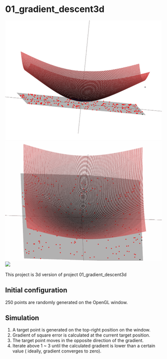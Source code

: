 # 01_gradient_descent3d

<img src="thumbnail1.gif">  
<img src="thumbnail2.gif">  
<img src="thumbnail3.gif">  

This project is 3d version of project 01_gradient_descent3d   
  
## Initial configuration  
250 points are randomly generated on the OpenGL window.  
  
## Simulation  
1. A target point is generated on the top-right position on the window.
2. Gradient of square error is calculated at the current target position.
3. The target point moves in the opposite direction of the gradient.
4. Iterate above 1 ~ 3 until the calculated gradient is lower than a certain value ( ideally, gradient converges to zero).
